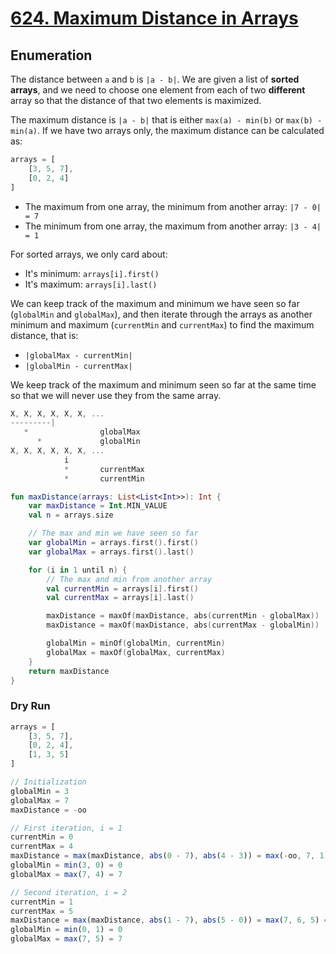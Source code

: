 # [624. Maximum Distance in Arrays](https://leetcode.com/problems/maximum-distance-in-arrays/description/)

## Enumeration
The distance between `a` and `b` is `|a - b|`. We are given a list of **sorted arrays**, and we need to choose one element from each of two **different** array so that the distance of that two elements is maximized.

The maximum distance is `|a - b|` that is either `max(a) - min(b)` or `max(b) - min(a)`. If we have two arrays only, the maximum distance can be calculated as:

```js
arrays = [
    [3, 5, 7],
    [0, 2, 4]
]
```

* The maximum from one array, the minimum from another array: `|7 - 0| = 7`
* The minimum from one array, the maximum from another array: `|3 - 4| = 1`

For sorted arrays, we only card about:
* It's minimum: `arrays[i].first()`
* It's maximum: `arrays[i].last()`

We can keep track of the maximum and minimum we have seen so far (`globalMin` and `globalMax`), and then iterate through the arrays as another minimum and maximum (`currentMin` and `currentMax`) to find the maximum distance, that is:
* `|globalMax - currentMin|`
* `|globalMin - currentMax|`

We keep track of the maximum and minimum seen so far at the same time so that we will never use they from the same array.

```js
X, X, X, X, X, X, ...
---------|  
   *                globalMax
      *             globalMin
X, X, X, X, X, X, ...
            i
            *       currentMax
            *       currentMin
```

```kotlin
fun maxDistance(arrays: List<List<Int>>): Int {
    var maxDistance = Int.MIN_VALUE
    val n = arrays.size

    // The max and min we have seen so far
    var globalMin = arrays.first().first()
    var globalMax = arrays.first().last()

    for (i in 1 until n) {
        // The max and min from another array
        val currentMin = arrays[i].first()
        val currentMax = arrays[i].last()

        maxDistance = maxOf(maxDistance, abs(currentMin - globalMax))
        maxDistance = maxOf(maxDistance, abs(currentMax - globalMin))

        globalMin = minOf(globalMin, currentMin)
        globalMax = maxOf(globalMax, currentMax)
    }
    return maxDistance
}
```

### Dry Run
```js
arrays = [
    [3, 5, 7],
    [0, 2, 4],
    [1, 3, 5]
]

// Initialization
globalMin = 3
globalMax = 7
maxDistance = -oo

// First iteration, i = 1
currentMin = 0
currentMax = 4
maxDistance = max(maxDistance, abs(0 - 7), abs(4 - 3)) = max(-oo, 7, 1) = 7
globalMin = min(3, 0) = 0
globalMax = max(7, 4) = 7

// Second iteration, i = 2
currentMin = 1
currentMax = 5
maxDistance = max(maxDistance, abs(1 - 7), abs(5 - 0)) = max(7, 6, 5) = 7
globalMin = min(0, 1) = 0
globalMax = max(7, 5) = 7
```